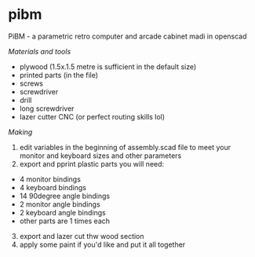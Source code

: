 # pibm
PiBM - a parametric retro computer and arcade cabinet madi in openscad

*Materials and tools*

* plywood (1.5x.1.5 metre is sufficient in the default size)
* printed parts (in the file)
* screws
* screwdriver
* drill
* long screwdriver
* lazer cutter CNC (or perfect routing skills lol)

*Making*
1. edit variables in the beginning of assembly.scad file to meet your monitor and keyboard sizes and other parameters
2. export and pprint plastic parts
  you will need:
  * 4 monitor bindings
  * 4 keyboard bindings
  * 14 90degree angle bindings
  * 2 monitor angle bindings
  * 2 keyboard angle bindings
  * other parts are 1 times each
  
3. export and lazer cut thw wood section
4. apply some paint if you'd like and put it all together
